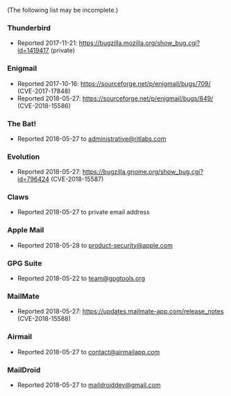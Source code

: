 (The following list may be incomplete.)

### Thunderbird

* Reported 2017-11-21: https://bugzilla.mozilla.org/show_bug.cgi?id=1419417 (private)

### Enigmail

* Reported 2017-10-16: https://sourceforge.net/p/enigmail/bugs/709/ (CVE-2017-17848)
* Reported 2018-05-27: https://sourceforge.net/p/enigmail/bugs/849/ (CVE-2018-15586)

### The Bat!

* Reported 2018-05-27 to administrative@ritlabs.com

### Evolution

* Reported 2018-05-27: https://bugzilla.gnome.org/show_bug.cgi?id=796424 (CVE-2018-15587)

### Claws

* Reported 2018-05-27 to private email address

### Apple Mail

* Reported 2018-05-28 to product-security@apple.com

### GPG Suite

* Reported 2018-05-22 to team@gpgtools.org

### MailMate

* Reported 2018-05-27: https://updates.mailmate-app.com/release_notes (CVE-2018-15588)

### Airmail

* Reported 2018-05-27 to contact@airmailapp.com

### MailDroid

* Reported 2018-05-27 to maildroiddev@gmail.com
